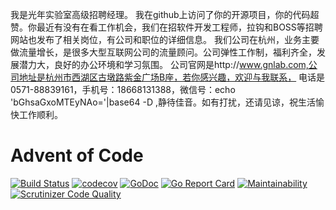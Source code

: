 我是光年实验室高级招聘经理。
我在github上访问了你的开源项目，你的代码超赞。你最近有没有在看工作机会，我们在招软件开发工程师，拉钩和BOSS等招聘网站也发布了相关岗位，有公司和职位的详细信息。
我们公司在杭州，业务主要做流量增长，是很多大型互联网公司的流量顾问。公司弹性工作制，福利齐全，发展潜力大，良好的办公环境和学习氛围。
公司官网是http://www.gnlab.com,公司地址是杭州市西湖区古墩路紫金广场B座，若你感兴趣，欢迎与我联系，
电话是0571-88839161，手机号：18668131388，微信号：echo 'bGhsaGxoMTEyNAo='|base64 -D ,静待佳音。如有打扰，还请见谅，祝生活愉快工作顺利。

# Advent of Code

[![Build Status](https://travis-ci.org/jlucktay/adventofcode.svg?branch=master)](https://travis-ci.org/jlucktay/adventofcode)
[![codecov](https://codecov.io/gh/jlucktay/adventofcode/branch/master/graph/badge.svg)](https://codecov.io/gh/jlucktay/adventofcode)
[![GoDoc](https://godoc.org/github.com/jlucktay/adventofcode?status.svg)](https://godoc.org/github.com/jlucktay/adventofcode)
[![Go Report Card](https://goreportcard.com/badge/github.com/jlucktay/adventofcode)](https://goreportcard.com/report/github.com/jlucktay/adventofcode)
[![Maintainability](https://api.codeclimate.com/v1/badges/bd77251dd76ef863743a/maintainability)](https://codeclimate.com/github/jlucktay/adventofcode/maintainability)
[![Scrutinizer Code Quality](https://scrutinizer-ci.com/g/jlucktay/adventofcode/badges/quality-score.png?b=master)](https://scrutinizer-ci.com/g/jlucktay/adventofcode/?branch=master)
